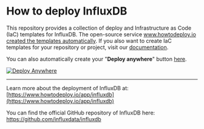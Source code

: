 # How to deploy InfluxDB
This repository provides a collection of deploy and Infrastructure as Code (IaC) templates for InfluxDB. The open-source service [www.howtodeploy.io created the templates automatically](https://www.howtodeploy.io/app/influxdb). If you also want to create IaC templates for your repository or project, visit our [documentation](https://www.howtodeploy.io/documentation).

You can also automatically create your "**Deploy anywhere**" button [here](https://www.howtodeploy.io/deploy-button).

[![Deploy Anywhere](https://cdn.howtodeploy.io/images/button/howtodeploy-button.webp)](https://www.howtodeploy.io/app/influxdb)

----

Learn more about the deployment of InfluxDB at: [https://www.howtodeploy.io/app/influxdb](https://www.howtodeploy.io/app/influxdb)

You can find the official GitHub repository of InfluxDB here: https://github.com/influxdata/influxdb
